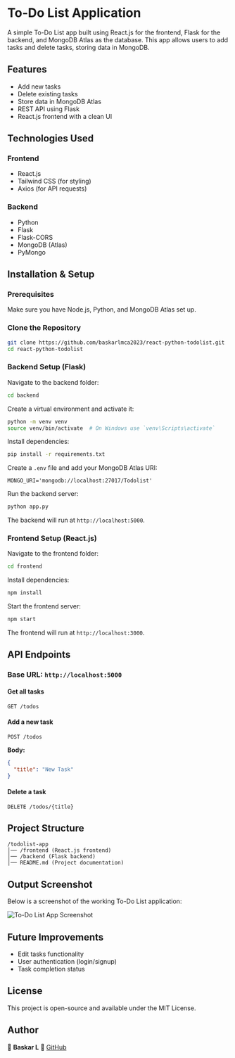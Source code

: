 # To-Do List Application

A simple To-Do List app built using React.js for the frontend, Flask for the backend, and MongoDB Atlas as the database. This app allows users to add tasks and delete tasks, storing data in MongoDB.

## Features
- Add new tasks
- Delete existing tasks
- Store data in MongoDB Atlas
- REST API using Flask
- React.js frontend with a clean UI

## Technologies Used

### Frontend
- React.js
- Tailwind CSS (for styling)
- Axios (for API requests)

### Backend
- Python
- Flask
- Flask-CORS
- MongoDB (Atlas)
- PyMongo

## Installation & Setup

### Prerequisites
Make sure you have Node.js, Python, and MongoDB Atlas set up.

### Clone the Repository
```sh
git clone https://github.com/baskarlmca2023/react-python-todolist.git
cd react-python-todolist
```

### Backend Setup (Flask)
Navigate to the backend folder:
```sh
cd backend
```

Create a virtual environment and activate it:
```sh
python -m venv venv
source venv/bin/activate  # On Windows use `venv\Scripts\activate`
```

Install dependencies:
```sh
pip install -r requirements.txt
```

Create a `.env` file and add your MongoDB Atlas URI:
```
MONGO_URI='mongodb://localhost:27017/Todolist'
```

Run the backend server:
```sh
python app.py
```
The backend will run at `http://localhost:5000`.

### Frontend Setup (React.js)
Navigate to the frontend folder:
```sh
cd frontend
```

Install dependencies:
```sh
npm install
```

Start the frontend server:
```sh
npm start
```
The frontend will run at `http://localhost:3000`.

## API Endpoints

### Base URL: `http://localhost:5000`

#### Get all tasks
```http
GET /todos
```

#### Add a new task
```http
POST /todos
```
**Body:**
```json
{
  "title": "New Task"
}
```

#### Delete a task
```http
DELETE /todos/{title}
```

## Project Structure
```
/todolist-app
│── /frontend (React.js frontend)
│── /backend (Flask backend)
│── README.md (Project documentation)
```

## Output Screenshot
Below is a screenshot of the working To-Do List application:

![To-Do List App Screenshot](images/Screenshot_2025-02-18_103705.png)

## Future Improvements
- Edit tasks functionality
- User authentication (login/signup)
- Task completion status

## License
This project is open-source and available under the MIT License.

## Author
👤 **Baskar L**
🔗 [GitHub](https://github.com/baskarlmca2023)
